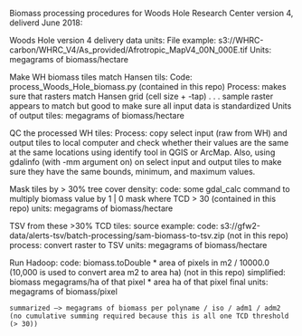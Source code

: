 Biomass processing procedures for Woods Hole Research Center version 4, deliverd June 2018:

Woods Hole version 4 delivery data units: 
    File example: s3://WHRC-carbon/WHRC_V4/As_provided/Afrotropic_MapV4_00N_000E.tif
    Units: megagrams of biomass/hectare

Make WH biomass tiles match Hansen tils:
    Code: process_Woods_Hole_biomass.py (contained in this repo)
    Process: makes sure that rasters match Hansen grid (cell size + -tap) . . . sample raster appears to match but good to make sure all input data is standardized
    Units of output tiles: megagrams of biomass/hectare
    
QC the processed WH tiles:
    Process: copy select input (raw from WH) and output tiles to local computer and check whether their values are the same at the same locations using identify tool in QGIS or ArcMap. Also, using gdalinfo (with -mm argument on) on select input and output tiles to make sure they have the same bounds, minimum, and maximum values.

Mask tiles by > 30% tree cover density:
    code: some gdal_calc command to multiply biomass value by 1 | 0 mask where TCD > 30 (contained in this repo)
    units: megagrams of biomass/hectare

TSV from these >30% TCD tiles:
    source example: 
    code: s3://gfw2-data/alerts-tsv/batch-processing/sam-biomass-to-tsv.zip (not in this repo)
    process: convert raster to TSV
    units: megagrams of biomass/hectare

Run Hadoop:
    code: biomass.toDouble * area of pixels in m2 / 10000.0 (10,000 is used to convert area m2 to area ha) (not in this repo)
    simplified: biomass megagrams/ha of that pixel * area ha of that pixel
    final units: megagrams of biomass/pixel

    summarized —> megagrams of biomass per polyname / iso / adm1 / adm2
    (no cumulative summing required because this is all one TCD threshold (> 30))
